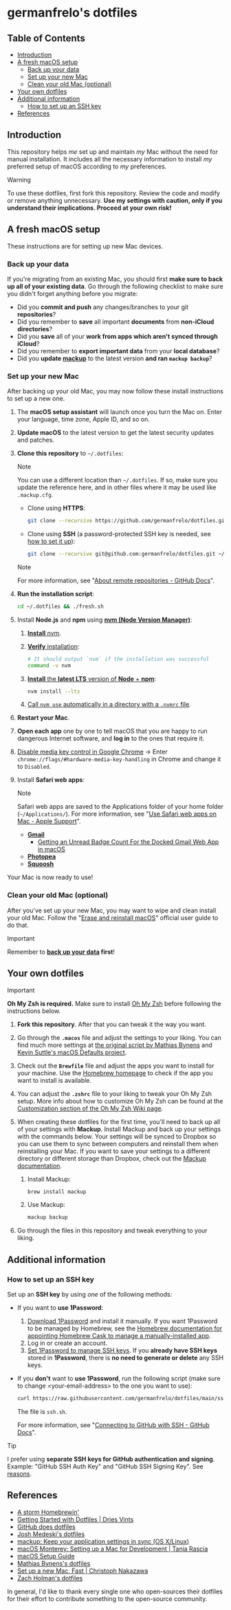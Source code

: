 <!-- omit from toc -->
# germanfrelo's dotfiles

<!-- omit from toc -->
## Table of Contents

- [Introduction](#introduction)
- [A fresh macOS setup](#a-fresh-macos-setup)
  - [Back up your data](#back-up-your-data)
  - [Set up your new Mac](#set-up-your-new-mac)
  - [Clean your old Mac (optional)](#clean-your-old-mac-optional)
- [Your own dotfiles](#your-own-dotfiles)
- [Additional information](#additional-information)
  - [How to set up an SSH key](#how-to-set-up-an-ssh-key)
- [References](#references)

## Introduction

This repository helps _me_ set up and maintain _my_ Mac without the need for manual installation. It includes all the necessary information to install _my_ preferred setup of macOS according to _my_ preferences.

> [!WARNING]
> To use these dotfiles, first fork this repository. Review the code and modify or remove anything unnecessary. **Use my settings with caution, only if you understand their implications. Proceed at your own risk!**

## A fresh macOS setup

These instructions are for setting up new Mac devices.

### Back up your data

If you're migrating from an existing Mac, you should first **make sure to back up all of your existing data**. Go through the following checklist to make sure you didn't forget anything before you migrate:

- Did you **commit and push** any changes/branches to your git **repositories**?
- Did you remember to **save** all important **documents** from **non-iCloud directories**?
- Did you **save** all of your **work from apps which aren't synced through iCloud**?
- Did you remember to **export important data** from your **local database**?
- Did you **update [mackup](https://github.com/lra/mackup)** to the latest version **and ran `mackup backup`**?

### Set up your new Mac

After backing up your old Mac, you may now follow these install instructions to set up a new one.

1. The **macOS setup assistant** will launch once you turn the Mac on. Enter your language, time zone, Apple ID, and so on.

2. **Update macOS** to the latest version to get the latest security updates and patches.

3. **Clone this repository** to `~/.dotfiles`:

   > [!NOTE]
   > You can use a different location than `~/.dotfiles`. If so, make sure you update the reference here, and in other files where it may be used like `.mackup.cfg`.

   - Clone using **HTTPS**:

     ```zsh
     git clone --recursive https://github.com/germanfrelo/dotfiles.git ~/.dotfiles
     ```

   - Clone using **SSH** (a password-protected SSH key is needed, see [how to set it up](#how-to-set-up-an-ssh-key)):

     ```zsh
     git clone --recursive git@github.com:germanfrelo/dotfiles.git ~/.dotfiles
     ```

   > [!NOTE]
   > For more information, see "[About remote repositories - GitHub Docs](https://docs.github.com/en/get-started/getting-started-with-git/about-remote-repositories)".

4. **Run the installation script**:

   ```zsh
   cd ~/.dotfiles && ./fresh.sh
   ```

5. Install **Node.js** and **npm** using [**nvm (Node Version Manager)**](https://github.com/nvm-sh/nvm):

   1. [**Install** nvm](https://github.com/nvm-sh/nvm#install--update-script).

   2. [**Verify** installation](https://github.com/nvm-sh/nvm#verify-installation):

      ```zsh
      # It should output `nvm` if the installation was successful
      command -v nvm
      ```

   3. [**Install** the **latest LTS** version of **Node** + **npm**](https://github.com/nvm-sh/nvm#long-term-support):

      ```zsh
      nvm install --lts
      ```

   4. [Call `nvm use` automatically in a directory with a `.nvmrc` file](https://github.com/nvm-sh/nvm#calling-nvm-use-automatically-in-a-directory-with-a-nvmrc-file).

6. **Restart your Mac**.

7. **Open each app** one by one to tell macOS that you are happy to run dangerous Internet software, and **log in** to the ones that require it.

8. [Disable media key control in Google Chrome](https://www.omgchrome.com/chrome-google-music-media-keys/) → Enter `chrome://flags/#hardware-media-key-handling` in Chrome and change it to `Disabled`.

9. Install **Safari web apps**:

   > [!NOTE]
   > Safari web apps are saved to the Applications folder of your home folder (`~/Applications/`). For more information, see "[Use Safari web apps on Mac - Apple Support](https://support.apple.com/104996)".

   - [**Gmail**](https://mail.google.com/mail)
     - [Getting an Unread Badge Count For the Docked Gmail Web App in macOS](https://blog.jim-nielsen.com/2023/unread-badge-macos-safari-web-app)
   - [**Photopea**](https://www.photopea.com)
   - [**Squoosh**](https://squoosh.app)

Your Mac is now ready to use!

### Clean your old Mac (optional)

After you've set up your new Mac, you may want to wipe and clean install your old Mac. Follow the "[Erase and reinstall macOS](https://support.apple.com/guide/mac-help/erase-and-reinstall-macos-mh27903/mac)" official user guide to do that.

> [!IMPORTANT]
> Remember to **[back up your data](#back-up-your-data) first**!

## Your own dotfiles

> [!IMPORTANT]
> **Oh My Zsh is required.**
> Make sure to install [Oh My Zsh](https://github.com/ohmyzsh/ohmyzsh) before following the instructions below.

1. **Fork this repository**. After that you can tweak it the way you want.

2. Go through the **`.macos`** file and adjust the settings to your liking. You can find much more settings at [the original script by Mathias Bynens](https://github.com/mathiasbynens/dotfiles/blob/master/.macos) and [Kevin Suttle's macOS Defaults project](https://github.com/kevinSuttle/MacOS-Defaults).

3. Check out the **`Brewfile`** file and adjust the apps you want to install for your machine. Use the [Homebrew homepage](https://brew.sh) to check if the app you want to install is available.

4. You can adjust the **`.zshrc`** file to your liking to tweak your Oh My Zsh setup. More info about how to customize Oh My Zsh can be found at the [Customization section of the Oh My Zsh Wiki page](https://github.com/ohmyzsh/ohmyzsh/wiki/Customization).

5. When creating these dotfiles for the first time, you'll need to back up all of your settings with **Mackup**. Install Mackup and back up your settings with the commands below. Your settings will be synced to Dropbox so you can use them to sync between computers and reinstall them when reinstalling your Mac. If you want to save your settings to a different directory or different storage than Dropbox, check out the [Mackup documentation](https://github.com/lra/mackup/blob/master/doc/README.md#storage).

   1. Install Mackup:

      ```zsh
      brew install mackup
      ```

   2. Use Mackup:

      ```zsh
      mackup backup
      ```

6. Go through the files in this repository and tweak everything to your liking.

## Additional information

### How to set up an SSH key

Set up an **SSH key** by using _one_ of the following methods:

- If you want to **use 1Password**:

  1. [Download 1Password](https://1password.com/downloads) and install it manually. If you want 1Password to be managed by Homebrew, see the [Homebrew documentation for appointing Homebrew Cask to manage a manually-installed app](https://docs.brew.sh/Tips-N'-Tricks#appoint-homebrew-cask-to-manage-a-manually-installed-app).
  2. Log in or create an account.
  3. [Set 1Password to manage SSH keys](https://developer.1password.com/docs/ssh). If you **already have SSH keys** stored in **1Password**, there is **no need to generate or delete** any SSH keys.

- If you **don't** want to **use 1Password**, run the following script (make sure to change \<your-email-address\> to the one you want to use):

  ```zsh
  curl https://raw.githubusercontent.com/germanfrelo/dotfiles/main/ssh.sh | sh -s "<your-email-address>"
  ```

  The file is `ssh.sh`.

  For more information, see "[Connecting to GitHub with SSH - GitHub Docs](https://docs.github.com/en/authentication/connecting-to-github-with-ssh)".

> [!TIP]
> I prefer using **separate SSH keys for GitHub authentication and signing**. Example: "GitHub SSH Auth Key" and "GitHub SSH Signing Key". See [reasons](https://stackoverflow.com/a/75795971).

## References

- [A storm Homebrewin'](https://speakerdeck.com/anahkiasen/a-storm-homebrewin)
- [Getting Started with Dotfiles | Dries Vints](https://driesvints.com/blog/getting-started-with-dotfiles)
- [GitHub does dotfiles](https://dotfiles.github.io)
- [Josh Medeski's dotfiles](https://github.com/joshmedeski/dotfiles)
- [mackup: Keep your application settings in sync (OS X/Linux)](https://github.com/lra/mackup)
- [macOS Monterey: Setting up a Mac for Development | Tania Rascia](https://www.taniarascia.com/setting-up-a-brand-new-mac-for-development)
- [macOS Setup Guide](https://sourabhbajaj.com/mac-setup)
- [Mathias Bynens's dotfiles](https://github.com/mathiasbynens/dotfiles)
- [Set up a new Mac, Fast | Christoph Nakazawa](https://cpojer.net/posts/set-up-a-new-mac-fast)
- [Zach Holman's dotfiles](https://github.com/holman/dotfiles)

In general, I'd like to thank every single one who open-sources their dotfiles for their effort to contribute something to the open-source community.
